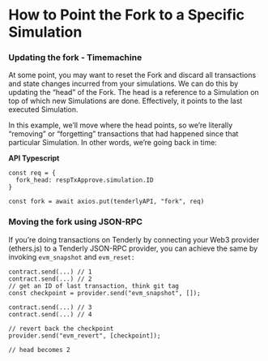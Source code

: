 # How to Point the Fork to a Specific Simulation

### Updating the fork - Timemachine

At some point, you may want to reset the Fork and discard all transactions and state changes incurred from your simulations. We can do this by updating the “head” of the Fork. The head is a reference to a Simulation on top of which new Simulations are done. Effectively, it points to the last executed Simulation.

In this example, we’ll move where the head points, so we’re literally “removing” or “forgetting” transactions that had happened since that particular Simulation. In other words, we’re going back in time:

**API Typescript**

```tsx
const req = {
  fork_head: respTxApprove.simulation.ID
}

const fork = await axios.put(tenderlyAPI, "fork", req)
```

### Moving the fork using JSON-RPC

If you’re doing transactions on Tenderly by connecting your Web3 provider (ethers.js) to a Tenderly JSON-RPC provider, you can achieve the same by invoking `evm_snapshot` and `evm_reset:`

```tsx
contract.send(...) // 1
contract.send(...) // 2
// get an ID of last transaction, think git tag
const checkpoint = provider.send("evm_snapshot", []);

contract.send(...) // 3
contract.send(...) // 4

// revert back the checkpoint
provider.send("evm_revert", [checkpoint]);

// head becomes 2
```
